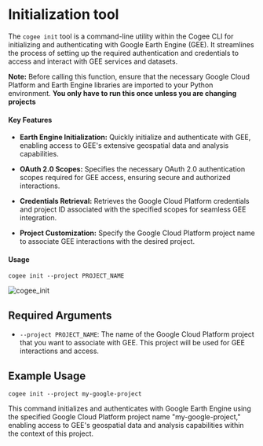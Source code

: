 # Initialization tool

The `cogee init` tool is a command-line utility within the Cogee CLI for initializing and authenticating with Google Earth Engine (GEE). It streamlines the process of setting up the required authentication and credentials to access and interact with GEE services and datasets.

**Note:** Before calling this function, ensure that the necessary Google Cloud Platform and Earth Engine libraries are imported to your Python environment. **You only have to run this once unless you are changing projects**

#### Key Features

- **Earth Engine Initialization:** Quickly initialize and authenticate with GEE, enabling access to GEE's extensive geospatial data and analysis capabilities.

- **OAuth 2.0 Scopes:** Specifies the necessary OAuth 2.0 authentication scopes required for GEE access, ensuring secure and authorized interactions.

- **Credentials Retrieval:** Retrieves the Google Cloud Platform credentials and project ID associated with the specified scopes for seamless GEE integration.

- **Project Customization:** Specify the Google Cloud Platform project name to associate GEE interactions with the desired project.

#### Usage

```shell
cogee init --project PROJECT_NAME
```

![cogee_init](https://github.com/samapriya/cogee/assets/6677629/41cc6d06-1489-4d38-96ae-e81ef8d72f56)

## Required Arguments

- `--project PROJECT_NAME`: The name of the Google Cloud Platform project that you want to associate with GEE. This project will be used for GEE interactions and access.

## Example Usage

```shell
cogee init --project my-google-project
```

This command initializes and authenticates with Google Earth Engine using the specified Google Cloud Platform project name "my-google-project," enabling access to GEE's geospatial data and analysis capabilities within the context of this project.
